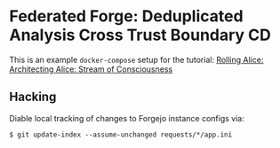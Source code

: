 # Federated Forge: Deduplicated Analysis Cross Trust Boundary CD

This is an example ``docker-compose`` setup for the tutorial:
[Rolling Alice: Architecting Alice: Stream of Consciousness](https://github.com/intel/dffml/blob/main/docs/tutorials/rolling_alice/0000_architecting_alice/0005_stream_of_consciousness.md)

## Hacking

Diable local tracking of changes to Forgejo instance configs via:

```console
$ git update-index --assume-unchanged requests/*/app.ini
```
